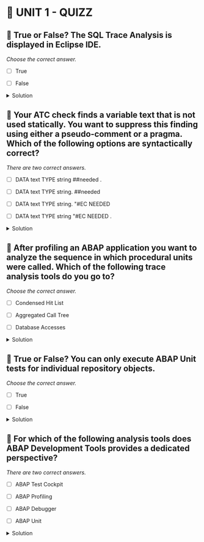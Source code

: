 # 🌸 UNIT 1 - QUIZZ

## 💮 True or False? The SQL Trace Analysis is displayed in Eclipse IDE.

_Choose the correct answer._

- [ ] True

- [ ] False

<details>
  <summary>Solution</summary>

- [ ] True

- [x] False

</details>

## 💮 Your ATC check finds a variable text that is not used statically. You want to suppress this finding using either a pseudo-comment or a pragma. Which of the following options are syntactically correct?

_There are two correct answers._

- [ ] DATA text TYPE string ##needed .

- [ ] DATA text TYPE string. ##needed

- [ ] DATA text TYPE string. "#EC NEEDED

- [ ] DATA text TYPE string "#EC NEEDED .

<details>
  <summary>Solution</summary>

- [x] DATA text TYPE string ##needed .

- [ ] DATA text TYPE string. ##needed

- [x] DATA text TYPE string. "#EC NEEDED

- [ ] DATA text TYPE string "#EC NEEDED .

</details>

## 💮 After profiling an ABAP application you want to analyze the sequence in which procedural units were called. Which of the following trace analysis tools do you go to?

_Choose the correct answer._

- [ ] Condensed Hit List

- [ ] Aggregated Call Tree

- [ ] Database Accesses

<details>
  <summary>Solution</summary>

- [ ] Condensed Hit List

- [x] Aggregated Call Tree

- [ ] Database Accesses

</details>

## 💮 True or False? You can only execute ABAP Unit tests for individual repository objects.

_Choose the correct answer._

- [ ] True

- [ ] False

<details>
  <summary>Solution</summary>

- [ ] True

- [x] False

</details>

## 💮 For which of the following analysis tools does ABAP Development Tools provides a dedicated perspective?

_There are two correct answers._

- [ ] ABAP Test Cockpit

- [ ] ABAP Profiling

- [ ] ABAP Debugger

- [ ] ABAP Unit

<details>
  <summary>Solution</summary>

- [ ] ABAP Test Cockpit

- [x] ABAP Profiling

- [ ] ABAP Debugger

- [x] ABAP Unit

</details>

